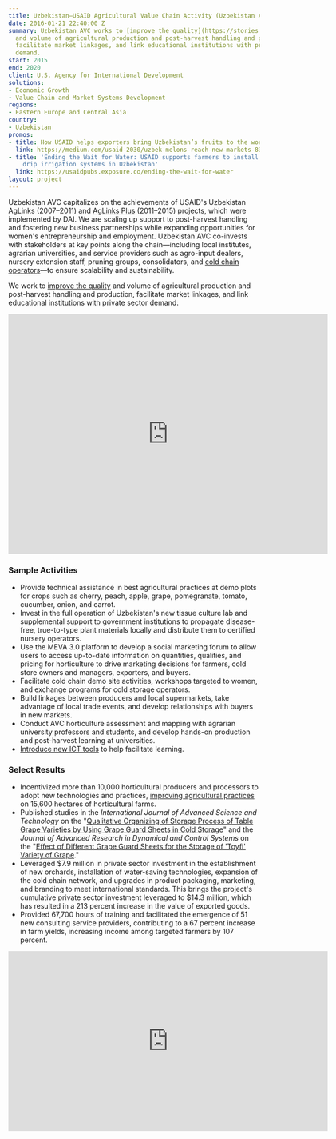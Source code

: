 ```yaml
---
title: Uzbekistan—USAID Agricultural Value Chain Activity (Uzbekistan AVC)
date: 2016-01-21 22:40:00 Z
summary: Uzbekistan AVC works to [improve the quality](https://stories.usaid.gov/trade-for-tomorrow/#page-1)
  and volume of agricultural production and post-harvest handling and production,
  facilitate market linkages, and link educational institutions with private sector
  demand.
start: 2015
end: 2020
client: U.S. Agency for International Development
solutions:
- Economic Growth
- Value Chain and Market Systems Development
regions:
- Eastern Europe and Central Asia
country:
- Uzbekistan
promos:
- title: How USAID helps exporters bring Uzbekistan’s fruits to the world
  link: https://medium.com/usaid-2030/uzbek-melons-reach-new-markets-8383480d4f2d
- title: 'Ending the Wait for Water: USAID supports farmers to install climate-smart
    drip irrigation systems in Uzbekistan'
  link: https://usaidpubs.exposure.co/ending-the-wait-for-water
layout: project
---
```


Uzbekistan AVC capitalizes on the achievements of USAID's Uzbekistan AgLinks (2007–2011) and [AgLinks Plus](https://www.dai.com/our-work/projects/uzbekistan-aglinks-plus) (2011–2015) projects, which were implemented by DAI. We are scaling up support to post-harvest handling and fostering new business partnerships while expanding opportunities for women's entrepreneurship and employment. Uzbekistan AVC co-invests with stakeholders at key points along the chain—including local institutes, agrarian universities, and service providers such as agro-input dealers, nursery extension staff, pruning groups, consolidators, and [cold chain operators](http://dai-global-developments.com/articles/the-proliferation-of-cold-storage-in-uzbekistan/)—to ensure scalability and sustainability.

We work to [improve the quality](https://stories.usaid.gov/trade-for-tomorrow/#page-1) and volume of agricultural production and post-harvest handling and production, facilitate market linkages, and link educational institutions with private sector demand.

<iframe src="https://player.vimeo.com/video/387504205" width="640" height="480" frameborder="0" allow="autoplay; fullscreen" allowfullscreen></iframe>

### Sample Activities

* Provide technical assistance in best agricultural practices at demo plots for crops such as cherry, peach, apple, grape, pomegranate, tomato, cucumber, onion, and carrot.
* Invest in the full operation of Uzbekistan's new tissue culture lab and supplemental support to government institutions to propagate disease-free, true-to-type plant materials locally and distribute them to certified nursery operators.
* Use the MEVA 3.0 platform to develop a social marketing forum to allow users to access up-to-date information on quantities, qualities, and pricing for horticulture to drive marketing decisions for farmers, cold store owners and managers, exporters, and buyers.
* Facilitate cold chain demo site activities, workshops targeted to women, and exchange programs for cold storage operators.
* Build linkages between producers and local supermarkets, take advantage of local trade events, and develop relationships with buyers in new markets.
* Conduct AVC horticulture assessment and mapping with agrarian university professors and students, and develop hands-on production and post-harvest learning at universities.
* [Introduce new ICT tools](https://dai-global-digital.com/horticulturalist-chat-groups-and-youtube-q-and-as-an-uzbek-ict4ag-case-study.html?utm_source=daidotcom) to help facilitate learning.

### Select Results

* Incentivized more than 10,000 horticultural producers and processors to adopt new technologies and practices, [improving agricultural practices](https://www.youtube.com/watch?v=utcQNbBd_2g) on 15,600 hectares of horticultural farms. 
* Published studies in the *International Journal of Advanced Science and Technology* on the "[Qualitative Organizing of Storage Process of Table Grape Varieties by Using Grape Guard Sheets in Cold Storage](http://sersc.org/journals/index.php/IJAST/article/view/21857)" and the *Journal of Advanced Research in Dynamical and Control Systems* on the "[Effect of Different Grape Guard Sheets for the Storage of 'Toyfi' Variety of Grape](https://www.jardcs.org/abstract.php?id=5769)."
* Leveraged $7.9 million in private sector investment in the establishment of new orchards, installation of water-saving technologies, expansion of the cold chain network, and upgrades in product packaging, marketing, and branding to meet international standards. This brings the project's cumulative private sector investment leveraged to $14.3 million, which has resulted in a 213 percent increase in the value of exported goods. 
* Provided 67,700 hours of training and facilitated the emergence of 51 new consulting service providers, contributing to a 67 percent increase in farm yields, increasing income among targeted farmers by 107 percent. 

<iframe src="https://player.vimeo.com/video/210491523" width="640" height="360" frameborder="0" webkitallowfullscreen mozallowfullscreen allowfullscreen></iframe>